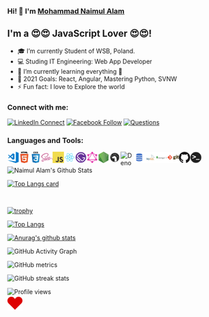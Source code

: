 ### Hi! 👋 I'm  [Mohammad Naimul Alam][website]

## I'm a 😍😍 JavaScript Lover 😍😍!
- 🎓 I’m currently Student of WSB, Poland.
- 💻 Studing IT Engineering: Web App Developer
- 🌱 I’m currently learning everything 🤣
- 🥅 2021 Goals: React, Angular, Mastering Python, SVNW
- ⚡ Fun fact: I love to Explore the world 

### Connect with me:

[![LinkedIn Connect](https://img.shields.io/badge/%20-Connect-black?color=14171A&labelColor=212121&logo=linkedin&logoColor=ffffff)](https://www.linkedin.com/in/naimul-alam/) 
[![Facebook Follow](https://img.shields.io/badge/%20-Follow-black?color=14171A&labelColor=1976d2&logo=facebook&logoColor=ffffff)](https://www.facebook.com/NaimulAlam01/) 
[![Questions](https://img.shields.io/badge/%20-Questions-black?color=14171A&labelColor=fff&logo=stackoverflow&logoColor=0c0d0e26)](https://www.linkedin.com/in/naimul-alam/)

### Languages and Tools:

[<img align="left" alt="Visual Studio Code" width="26px" src="https://raw.githubusercontent.com/github/explore/80688e429a7d4ef2fca1e82350fe8e3517d3494d/topics/visual-studio-code/visual-studio-code.png" />][webdevplaylist]
[<img align="left" alt="HTML5" width="26px" src="https://raw.githubusercontent.com/github/explore/80688e429a7d4ef2fca1e82350fe8e3517d3494d/topics/html/html.png" />][webdevplaylist]
[<img align="left" alt="CSS3" width="26px" src="https://raw.githubusercontent.com/github/explore/80688e429a7d4ef2fca1e82350fe8e3517d3494d/topics/css/css.png" />][cssplaylist]
[<img align="left" alt="Sass" width="26px" src="https://raw.githubusercontent.com/github/explore/80688e429a7d4ef2fca1e82350fe8e3517d3494d/topics/sass/sass.png" />][cssplaylist]
[<img align="left" alt="JavaScript" width="26px" src="https://raw.githubusercontent.com/github/explore/80688e429a7d4ef2fca1e82350fe8e3517d3494d/topics/javascript/javascript.png" />][jsplaylist]
[<img align="left" alt="React" width="26px" src="https://raw.githubusercontent.com/github/explore/80688e429a7d4ef2fca1e82350fe8e3517d3494d/topics/react/react.png" />][reactplaylist]
[<img align="left" alt="Gatsby" width="26px" src="https://raw.githubusercontent.com/github/explore/e94815998e4e0713912fed477a1f346ec04c3da2/topics/gatsby/gatsby.png" />][webdevplaylist]
[<img align="left" alt="GraphQL" width="26px" src="https://raw.githubusercontent.com/github/explore/80688e429a7d4ef2fca1e82350fe8e3517d3494d/topics/graphql/graphql.png" />][webdevplaylist]
[<img align="left" alt="Node.js" width="26px" src="https://raw.githubusercontent.com/github/explore/80688e429a7d4ef2fca1e82350fe8e3517d3494d/topics/nodejs/nodejs.png" />][webdevplaylist]
[<img align="left" alt="Deno" width="26px" src="https://raw.githubusercontent.com/github/explore/361e2821e2dea67711cde99c9c40ed357061cf27/topics/deno/deno.png" />][webdevplaylist]
[<img align="left" alt="Deno" width="30px" src="https://raw.githubusercontent.com/rhoit/mode-icons/dump/icons/php.png" />][webdevplaylist]
[<img align="left" alt="SQL" width="26px" src="https://raw.githubusercontent.com/github/explore/80688e429a7d4ef2fca1e82350fe8e3517d3494d/topics/sql/sql.png" />][webdevplaylist]
[<img align="left" alt="MySQL" width="26px" src="https://raw.githubusercontent.com/github/explore/80688e429a7d4ef2fca1e82350fe8e3517d3494d/topics/mysql/mysql.png" />][webdevplaylist]
[<img align="left" alt="MongoDB" width="26px" src="https://raw.githubusercontent.com/github/explore/80688e429a7d4ef2fca1e82350fe8e3517d3494d/topics/mongodb/mongodb.png" />][webdevplaylist]
[<img align="left" alt="Git" width="26px" src="https://raw.githubusercontent.com/github/explore/80688e429a7d4ef2fca1e82350fe8e3517d3494d/topics/git/git.png" />][webdevplaylist]
[<img align="left" alt="GitHub" width="26px" src="https://raw.githubusercontent.com/github/explore/78df643247d429f6cc873026c0622819ad797942/topics/github/github.png" />][webdevplaylist]
[<img align="left" alt="HTML5" width="26px" src="https://raw.githubusercontent.com/github/explore/80688e429a7d4ef2fca1e82350fe8e3517d3494d/topics/terminal/terminal.png" />][webdevplaylist]

<br />

[programming]: https://naimulalam.github.io/milestone1/
[website]: https://naimulalam.github.io/milestone1/
[twitter]: https://naimulalam.github.io/milestone1/
[linkedin]: https://naimulalam.github.io/milestone1/
[webdevplaylist]: https://naimulalam.github.io/milestone1/
[jsplaylist]: https://naimulalam.github.io/milestone1/
[cssplaylist]: https://naimulalam.github.io/milestone1/
[reactplaylist]: https://naimulalam.github.io/milestone1/

<br />

<img width="550px" alt="Naimul Alam's Github Stats"  src="https://github-readme-stats.vercel.app/api?username=NaimulAlam&show_icons=true"/>

[![Top Langs card](https://github-readme-stats.vercel.app/api/top-langs/?username=NaimulAlam&card_width=550)](https://github.com/NaimulAlam/NaimulAlam)


<br/>

[![trophy](https://github-profile-trophy.vercel.app/?username=NaimulAlam )](https://github.com/ryo-ma/github-profile-trophy)

[![Top Langs](https://github-readme-stats.vercel.app/api/top-langs/?username=NaimulAlam )](https://github.com/anuraghazra/github-readme-stats)

[![Anurag's github stats](https://github-readme-stats.vercel.app/api?username=NaimulAlam)](https://github.com/anuraghazra/github-readme-stats)

![GitHub Activity Graph](https://activity-graph.herokuapp.com/graph?username=NaimulAlam )  

![GitHub metrics](https://metrics.lecoq.io/NaimulAlam )  

![GitHub streak stats](https://github-readme-streak-stats.herokuapp.com/?user=NaimulAlam )  

![Profile views](https://gpvc.arturio.dev/NaimulAlam )  
<a href='https://docs.github.com/en/github/supporting-the-open-source-community-with-github-sponsors'><img src='https://raw.githubusercontent.com/acervenky/animated-github-badges/master/assets/sponsorbadge.gif' width='35' height='35'></a>

